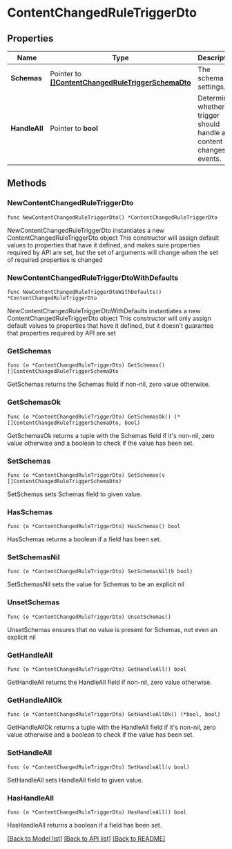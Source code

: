 # ContentChangedRuleTriggerDto

## Properties

Name | Type | Description | Notes
------------ | ------------- | ------------- | -------------
**Schemas** | Pointer to [**[]ContentChangedRuleTriggerSchemaDto**](ContentChangedRuleTriggerSchemaDto.md) | The schema settings. | [optional] 
**HandleAll** | Pointer to **bool** | Determines whether the trigger should handle all content changes events. | [optional] 

## Methods

### NewContentChangedRuleTriggerDto

`func NewContentChangedRuleTriggerDto() *ContentChangedRuleTriggerDto`

NewContentChangedRuleTriggerDto instantiates a new ContentChangedRuleTriggerDto object
This constructor will assign default values to properties that have it defined,
and makes sure properties required by API are set, but the set of arguments
will change when the set of required properties is changed

### NewContentChangedRuleTriggerDtoWithDefaults

`func NewContentChangedRuleTriggerDtoWithDefaults() *ContentChangedRuleTriggerDto`

NewContentChangedRuleTriggerDtoWithDefaults instantiates a new ContentChangedRuleTriggerDto object
This constructor will only assign default values to properties that have it defined,
but it doesn't guarantee that properties required by API are set

### GetSchemas

`func (o *ContentChangedRuleTriggerDto) GetSchemas() []ContentChangedRuleTriggerSchemaDto`

GetSchemas returns the Schemas field if non-nil, zero value otherwise.

### GetSchemasOk

`func (o *ContentChangedRuleTriggerDto) GetSchemasOk() (*[]ContentChangedRuleTriggerSchemaDto, bool)`

GetSchemasOk returns a tuple with the Schemas field if it's non-nil, zero value otherwise
and a boolean to check if the value has been set.

### SetSchemas

`func (o *ContentChangedRuleTriggerDto) SetSchemas(v []ContentChangedRuleTriggerSchemaDto)`

SetSchemas sets Schemas field to given value.

### HasSchemas

`func (o *ContentChangedRuleTriggerDto) HasSchemas() bool`

HasSchemas returns a boolean if a field has been set.

### SetSchemasNil

`func (o *ContentChangedRuleTriggerDto) SetSchemasNil(b bool)`

 SetSchemasNil sets the value for Schemas to be an explicit nil

### UnsetSchemas
`func (o *ContentChangedRuleTriggerDto) UnsetSchemas()`

UnsetSchemas ensures that no value is present for Schemas, not even an explicit nil
### GetHandleAll

`func (o *ContentChangedRuleTriggerDto) GetHandleAll() bool`

GetHandleAll returns the HandleAll field if non-nil, zero value otherwise.

### GetHandleAllOk

`func (o *ContentChangedRuleTriggerDto) GetHandleAllOk() (*bool, bool)`

GetHandleAllOk returns a tuple with the HandleAll field if it's non-nil, zero value otherwise
and a boolean to check if the value has been set.

### SetHandleAll

`func (o *ContentChangedRuleTriggerDto) SetHandleAll(v bool)`

SetHandleAll sets HandleAll field to given value.

### HasHandleAll

`func (o *ContentChangedRuleTriggerDto) HasHandleAll() bool`

HasHandleAll returns a boolean if a field has been set.


[[Back to Model list]](../README.md#documentation-for-models) [[Back to API list]](../README.md#documentation-for-api-endpoints) [[Back to README]](../README.md)


